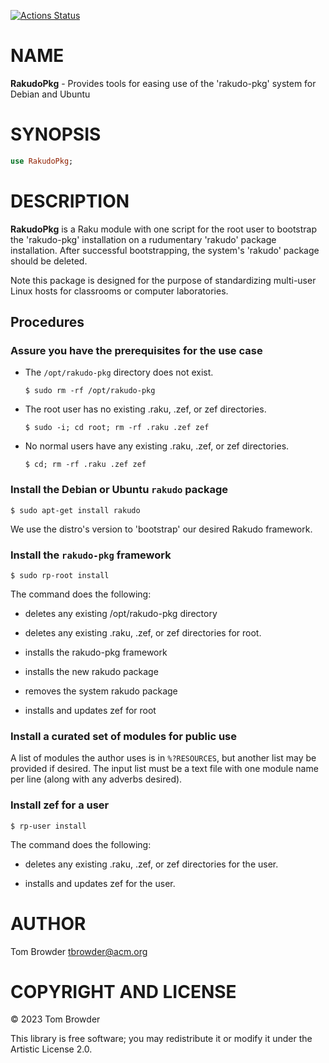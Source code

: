 [![Actions Status](https://github.com/tbrowder/RakudoPkg/actions/workflows/test.yml/badge.svg)](https://github.com/tbrowder/RakudoPkg/actions)

NAME
====

**RakudoPkg** - Provides tools for easing use of the 'rakudo-pkg' system for Debian and Ubuntu

SYNOPSIS
========

```raku
use RakudoPkg;
```

DESCRIPTION
===========

**RakudoPkg** is a Raku module with one script for the root user to bootstrap the 'rakudo-pkg' installation on a rudumentary 'rakudo' package installation. After successful bootstrapping, the system's 'rakudo' package should be deleted.

Note this package is designed for the purpose of standardizing multi-user Linux hosts for classrooms or computer laboratories.

Procedures
----------

### Assure you have the prerequisites for the use case

  * The `/opt/rakudo-pkg` directory does not exist.

        $ sudo rm -rf /opt/rakudo-pkg

  * The root user has no existing .raku, .zef, or zef directories.

        $ sudo -i; cd root; rm -rf .raku .zef zef

  * No normal users have any existing .raku, .zef, or zef directories.

        $ cd; rm -rf .raku .zef zef

### Install the Debian or Ubuntu `rakudo` package

    $ sudo apt-get install rakudo

We use the distro's version to 'bootstrap' our desired Rakudo framework.

### Install the `rakudo-pkg` framework

    $ sudo rp-root install

The command does the following:

  * deletes any existing /opt/rakudo-pkg directory

  * deletes any existing .raku, .zef, or zef directories for root.

  * installs the rakudo-pkg framework

  * installs the new rakudo package

  * removes the system rakudo package

  * installs and updates zef for root

### Install a curated set of modules for public use

A list of modules the author uses is in `%?RESOURCES`, but another list may be provided if desired. The input list must be a text file with one module name per line (along with any adverbs desired).

### Install zef for a user

    $ rp-user install

The command does the following:

  * deletes any existing .raku, .zef, or zef directories for the user.

  * installs and updates zef for the user.

AUTHOR
======

Tom Browder <tbrowder@acm.org>

COPYRIGHT AND LICENSE
=====================

© 2023 Tom Browder

This library is free software; you may redistribute it or modify it under the Artistic License 2.0.

